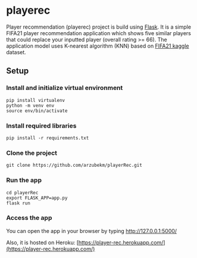 # playerec
Player recommendation (playerec) project is build using [Flask](http://flask.pocoo.org/). It is a simple FIFA21 player recommendation application which shows five similar players that could replace your inputted player (overall rating >= 66). 
The application model uses K-nearest algorithm (KNN) based on [FIFA21 kaggle](https://www.kaggle.com/stefanoleone992/fifa-21-complete-player-dataset?select=players_21.csv) dataset.

## Setup
### Install and initialize virtual environment
```
pip install virtualenv
python -m venv env
source env/bin/activate
```
### Install required libraries
```
pip install -r requirements.txt
```
### Clone the project
```
git clone https://github.com/arzubekm/playerRec.git
```
### Run the app
```
cd playerRec
export FLASK_APP=app.py
flask run
```
### Access the app
You can open the app in your browser by typing http://127.0.0.1:5000/

Also, it is hosted on Heroku: [https://player-rec.herokuapp.com/](https://player-rec.herokuapp.com/)
